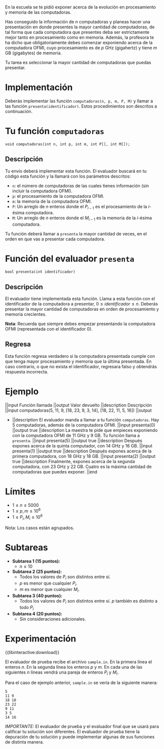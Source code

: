 En la escuela se te pidió exponer acerca de la evolución en procesamiento y memoria de las computadoras.

Has conseguido la información de $n$ computadoras y planeas hacer una presentación en donde presentes la mayor cantidad de computadoras, de tal forma que cada computadora que presentes deba ser estrictamente mejor tanto en procesamiento como en memoria. Además, la profesora te ha dicho que obligatoriamente debes comenzar exponiendo acerca de la computadora OFMI, cuyo procesamiento es de $p$ GHz (gigahertz) y tiene $m$ GB (gigabytes) de memoria.

Tu tarea es seleccionar la mayor cantidad de computadoras que puedas presentar.

# Implementación

Deberás implementar las función `computadoras(n, p, m, P, M)` y llamar a las función `presenta(identificador)`. Estos procedimientos son descritos a continuación.

# Tu función `computadoras`

`void computadoras(int n, int p, int m, int P[], int M[]);`

## Descripción

Tu envío deberá implementar esta función. El evaluador buscará en tu código esta función y la llamará con los parámetros descritos:

- `n`: el número de computadoras de las cuales tienes información (sin incluir la computadora OFMI).
- `p`: el procesamiento de la computadora OFMI.
- `m`: la memoria de la computadora OFMI.
- `P`: Un arreglo de $n$ enteros donde el $P_{i-1}$ es el procesamiento de la $i$-ésima computadora.
- `M`: Un arreglo de $n$ enteros donde el $M_{i-1}$ es la memoria de la $i$-ésima computadora.

Tu función deberá llamar a `presenta` la mayor cantidad de veces, en el orden en que vas a presentar cada computadora.

# Función del evaluador `presenta`

`bool presenta(int identificador)`

## Descripción

El evaluador tiene implementada esta función. Llama a esta función con el identificador de la computadora a presentar, $0 \leq identificador \leq n$.
Deberás presentar la mayor cantidad de computadoras en orden de procesamiento y memoria crecientes.

**Nota**: Recuerda que siempre debes empezar presentando la computadora OFMI (representada con el identificador 0).

## Regresa

Esta función regresa verdadero si la computadora presentada cumple con que tenga mayor procesamiento y memoria que la última presentada. En caso contrario, o que no exista el identificador, regresara falso y obtendrás respuesta incorrecta.

# Ejemplo

||input
Función llamada
||output
Valor devuelto
||description
Descripción
||input
computadoras(5, 11, 9, [18, 23, 9, 3, 14], [18, 22, 11, 5, 16])
||output

- ||description
  El evaluador manda a llamar a tu función `computadoras`. Hay 5 computadoras, además de la computadora OFMI.
  ||input
  presenta(0)
  ||output
  true
  ||description
  La maestra te pide que empieces exponiendo con la computadora OFMI de 11 GHz y 9 GB. Tu función llama a `presenta`.
  ||input
  presenta(5)
  ||output
  true
  ||description
  Después expones acerca de la quinta computador, con 14 GHz y 16 GB.
  ||input
  presenta(1)
  ||output
  true
  ||description
  Después expones acerca de la primera computadora, con 18 GHz y 18 GB.
  ||input
  presenta(2)
  ||output
  true
  ||description
  Finalmente, expones acerca de la segunda computadora, con 23 GHz y 22 GB.
  Cuatro es la máxima cantidad de computadoras que puedes exponer.
  ||end

# Límites

- $1 \leq n \leq 5000$
- $1 \leq p, m \leq 10^6$
- $1 \leq P_i, M_i \leq 10^6$

Nota: Los casos están agrupados.

# Subtareas

- **Subtarea 1 (15 puntos):**
  - $n \leq 10$
- **Subtarea 2 (25 puntos):**
  - Todos los valores de $P_i$ son distintos entre sí.
  - $p$ es menor que cualquier $P_i$.
  - $m$ es menor que cualquier $M_i$.
- **Subtarea 3 (40 puntos):**
  - Todos los valores de $P_i$ son distintos entre sí. $p$ también es distinto a todo $P_i$
- **Subtarea 4 (20 puntos):**
  - Sin consideraciones adicionales.

# Experimentación

{{libinteractive:download}}

El evaluador de prueba recibe el archivo `sample.in`. En la primera línea el enteros $n$. En la segunda línea los enteros $p$ y $m$. En cada una de las siguientes $n$ líneas vendrá una pareja de enteros $P_i$ y $M_i$.

Para el caso de ejemplo anterior, `sample.in` se vería de la siguiente manera:

```
5
11 9
18 18
23 22
9 11
3 5
14 16
```

_IMPORTANTE:_ El evaluador de prueba y el evaluador final que se usará para calificar tu solución son diferentes. El evaluador de prueba tiene la depuración de tu solución y puede implementar algunas de sus funciones de distinta manera.
